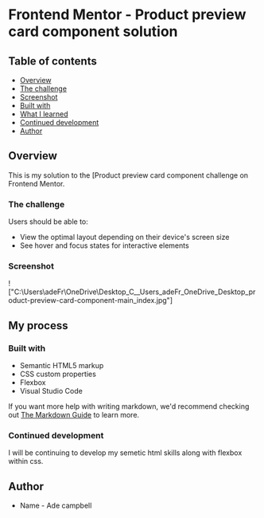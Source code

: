 # Frontend Mentor - Product preview card component solution


## Table of contents

  - [Overview](#overview)
  - [The challenge](#the-challenge)
  - [Screenshot](#screenshot)
  - [Built with](#built-with)
  - [What I learned](#what-i-learned)
  - [Continued development](#continued-development)
  - [Author](#author)




## Overview

This is my solution to the [Product preview card component challenge on Frontend Mentor. 


### The challenge

Users should be able to:

- View the optimal layout depending on their device's screen size
- See hover and focus states for interactive elements

### Screenshot

!["C:\Users\adeFr\OneDrive\Desktop\_C__Users_adeFr_OneDrive_Desktop_product-preview-card-component-main_index.jpg"]


## My process

### Built with

- Semantic HTML5 markup
- CSS custom properties
- Flexbox
- Visual Studio Code


If you want more help with writing markdown, we'd recommend checking out [The Markdown Guide](https://www.markdownguide.org/) to learn more.


### Continued development

I will be continuing to develop my semetic html skills along with flexbox within css.


## Author

- Name - Ade campbell
